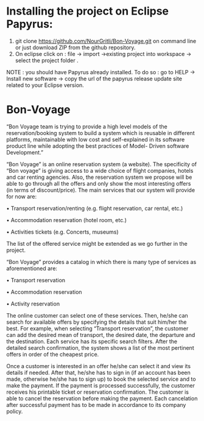 
# Installing the project on Eclipse Papyrus:
  1. git clone https://github.com/NourGritli/Bon-Voyage.git on command line or just download ZIP from the github repository.
  2. On eclipse click on : file -> import ->existing project into workspace -> select the project folder .

NOTE : you should have Papyrus already installed. To do so : go to HELP -> Install new software -> copy the url of the papyrus  release update site related to your Eclipse version.


# Bon-Voyage
“Bon Voyage team is trying to provide a high level models of the reservation/booking system to build a system which is reusable in different platforms, maintainable with low cost and self-explained in its software product line while adopting the best practices of Model- Driven software Development.”

“Bon Voyage” is an online reservation system (a website). The specificity of “Bon voyage” is giving access to a wide choice of flight companies, hotels and car renting agencies. Also, the reservation system we propose will be able to go through all the offers and only show the most interesting offers (in terms of discount/price). The main services that our system will provide for now are:

•	Transport reservation/renting (e.g. flight reservation, car rental, etc.)

•	Accommodation reservation (hotel room, etc.)

•	Activities tickets (e.g. Concerts, museums)

The list of the offered service might be extended as we go further in the project.

“Bon Voyage” provides a catalog in which there is many type of services as aforementioned are:

•	Transport reservation

•	Accommodation reservation

•	Activity reservation

The online customer can select one of these services. Then, he/she can search for available offers by specifying the details that suit him/her the best. For example, when selecting “Transport reservation”, the customer can add the desired mean of transport, the desired date, the departure and the destination. Each service has its specific search filters. After the detailed search confirmation, the system shows a list of the most pertinent offers in order of the cheapest price.

Once a customer is interested in an offer he/she can select it and view its details if needed. After that, he/she has to sign in (if an account has been made, otherwise he/she has to sign up) to book the selected service and to make the payment. If the payment is processed successfully, the customer receives his printable ticket or reservation confirmation. The customer is able to cancel the reservation before making the payment. Each cancelation after successful payment has to be made in accordance to its company policy.
